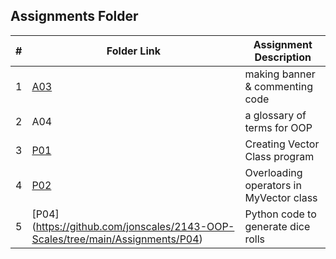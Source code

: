 ##  Assignments Folder

|   #   | Folder Link | Assignment Description |
| :---: | ----------- | ---------------------- |
|   1   | [A03](https://github.com/jonscales/2143-OOP-Scales/edit/main/Assignments/A03/)         |  making banner & commenting code |                      |
|   2   | A04         | a glossary of terms for OOP |
|   3  | [P01](https://github.com/jonscales/2143-OOP-Scales/tree/main/Assignments/PO1)        | Creating Vector Class program |
|   4  |     [P02](https://github.com/jonscales/2143-OOP-Scales/tree/main/Assignments/P02)     | Overloading operators in MyVector class |
|   5  | [P04]  (https://github.com/jonscales/2143-OOP-Scales/tree/main/Assignments/P04)       | Python code to generate dice rolls |
